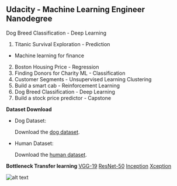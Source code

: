 
## Udacity - Machine Learning Engineer Nanodegree
Dog Breed Classification - Deep Learning

1. Titanic Survival Exploration - Prediction
- Machine learning for finance
2. Boston Housing Price - Regression
3. Finding Donors for Charity ML - Classification
4. Customer Segments - Unsupervised Learning Clustering
5. Build a smart cab - Reinforcement Learning
6. Dog Breed Classification - Deep Learning
7. Build a stock price predictor - Capstone

__Dataset Download__
- Dog Dataset: 
	<p>Download the <a href="https://s3-us-west-1.amazonaws.com/udacity-aind/dog-project/dogImages.zip" rel="nofollow">dog dataset</a>.
- Human Dataset:
	<p>Download the <a href="https://s3-us-west-1.amazonaws.com/udacity-aind/dog-project/lfw.zip" rel="nofollow">human dataset</a>.
__Bottleneck Transfer learning__
<a href="https://s3-us-west-1.amazonaws.com/udacity-aind/dog-project/DogVGG19Data.npz" rel="nofollow">VGG-19</a>
<a href="https://s3-us-west-1.amazonaws.com/udacity-aind/dog-project/DogResnet50Data.npz" rel="nofollow">ResNet-50</a>
<a href="https://s3-us-west-1.amazonaws.com/udacity-aind/dog-project/DogInceptionV3Data.npz" rel="nofollow">Inception</a>
<a href="https://s3-us-west-1.amazonaws.com/udacity-aind/dog-project/DogXceptionData.npz" rel="nofollow">Xception</a>

![alt text](./certificate.png "Certificate")
